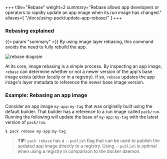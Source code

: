 +++
title="Rebase"
weight=2
summary="Rebase allows app developers or operators to rapidly update an app image when its run image has changed."
aliases=[
    "/docs/using-pack/update-app-rebase/"
]
+++

### Rebasing explained

{{< param "summary" >}} By using image layer rebasing, this command avoids the need to fully rebuild the app.

![rebase diagram](/docs/concepts/operations/rebase.svg)

At its core, image rebasing is a simple process. By inspecting an app image, `rebase` can determine whether or not a
newer version of the app's base image exists (either locally or in a registry). If so, `rebase` updates the app image's
layer metadata to reference the newer base image version.

### Example: Rebasing an app image

Consider an app image `my-app:my-tag` that was originally built using the default builder.
That builder has a reference to a run image called `pack/run`.
Running the following will update the base of `my-app:my-tag` with the latest version of `pack/run`.

```bash
$ pack rebase my-app:my-tag
```

> **TIP:** `pack rebase` has a `--publish` flag that can be used to publish the updated app image directly to a registry. 
> Using `--publish` is optimal when using a registry in comparison to the docker daemon.

[build]: /docs/app-developer-guide/build-an-app/